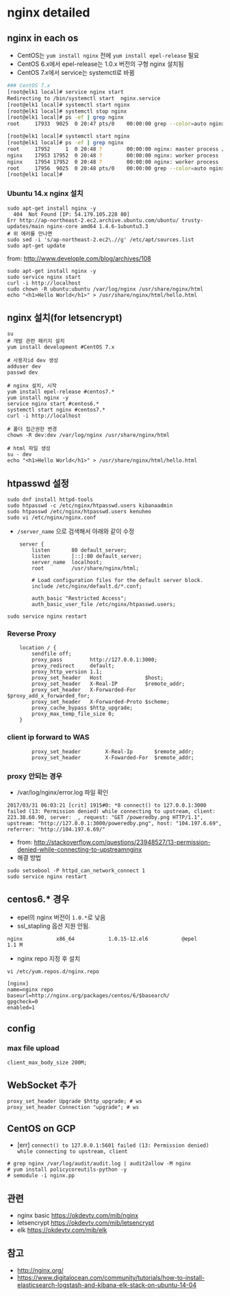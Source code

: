 # nginx detailed

## nginx in each os

- CentOS는 `yum install nginx` 전에 `yum install epel-release` 필요
- CentOS 6.x에서 epel-release는 1.0.x 버전의 구형 nginx 설치됨
- CentOS 7.x에서 service는 systemctl로 바뀜

```sh
### CentOS 7.x
[root@elk1 local]# service nginx start
Redirecting to /bin/systemctl start  nginx.service
[root@elk1 local]# systemctl start nginx
[root@elk1 local]# systemctl stop nginx
[root@elk1 local]# ps -ef | grep nginx
root     17933  9025  0 20:47 pts/0    00:00:00 grep --color=auto nginx

[root@elk1 local]# systemctl start nginx
[root@elk1 local]# ps -ef | grep nginx
root     17952     1  0 20:48 ?        00:00:00 nginx: master process /usr/sbinnginx
nginx    17953 17952  0 20:48 ?        00:00:00 nginx: worker process
nginx    17954 17952  0 20:48 ?        00:00:00 nginx: worker process
root     17956  9025  0 20:48 pts/0    00:00:00 grep --color=auto nginx
[root@elk1 local]#
```

### Ubuntu 14.x nginx 설치
```
sudo apt-get install nginx -y
  404  Not Found [IP: 54.179.105.228 80]
Err http://ap-northeast-2.ec2.archive.ubuntu.com/ubuntu/ trusty-updates/main nginx-core amd64 1.4.6-1ubuntu3.3
# 위 에러를 만나면
sudo sed -i 's/ap-northeast-2.ec2\.//g' /etc/apt/sources.list
sudo apt-get update
```
from: http://www.develople.com/blog/archives/108

```
sudo apt-get install nginx -y
sudo service nginx start
curl -i http://localhost
sudo chown -R ubuntu:ubuntu /var/log/nginx /usr/share/nginx/html
echo "<h1>Hello World</h1>" > /usr/share/nginx/html/hello.html
```


## nginx 설치(for letsencrypt)
```
su
# 개발 관련 패키지 설치
yum install development #CentOS 7.x

# 사용자id dev 생성
adduser dev
passwd dev

# nginx 설치, 시작
yum install epel-release #centos7.*
yum install nginx -y
service nginx start #centos6.*
systemctl start nginx #centos7.*
curl -i http://localhost

# 폴더 접근권한 변경
chown -R dev:dev /var/log/nginx /usr/share/nginx/html

# html 파일 생성
su - dev
echo "<h1>Hello World</h1>" > /usr/share/nginx/html/hello.html
```

## htpasswd 설정
```
sudo dnf install httpd-tools
sudo htpasswd -c /etc/nginx/htpasswd.users kibanaadmin
sudo htpasswd /etc/nginx/htpasswd.users kenuheo
sudo vi /etc/nginx/nginx.conf
```

- `/server_name` 으로 검색해서 아래와 같이 수정

```
    server {
        listen       80 default_server;
        listen       [::]:80 default_server;
        server_name  localhost;
        root         /usr/share/nginx/html;

        # Load configuration files for the default server block.
        include /etc/nginx/default.d/*.conf;

        auth_basic "Restricted Access";
        auth_basic_user_file /etc/nginx/htpasswd.users;
```


```
sudo service nginx restart
```
### Reverse Proxy
```
    location / {
        sendfile off;
        proxy_pass         http://127.0.0.1:3000;
        proxy_redirect     default;
        proxy_http_version 1.1;
        proxy_set_header   Host              $host;
        proxy_set_header   X-Real-IP         $remote_addr;
        proxy_set_header   X-Forwarded-For   $proxy_add_x_forwarded_for;
        proxy_set_header   X-Forwarded-Proto $scheme;
        proxy_cache_bypass $http_upgrade;
        proxy_max_temp_file_size 0;
    }
```

### client ip forward to WAS
```
        proxy_set_header        X-Real-Ip       $remote_addr;
        proxy_set_header        X-Fowarded-For  $remote_addr;
```


### proxy 안되는 경우
- /var/log/nginx/error.log 파일 확인

```
2017/03/31 06:03:21 [crit] 1915#0: *8 connect() to 127.0.0.1:3000 failed (13: Permission denied) while connecting to upstream, client: 223.38.60.90, server: _, request: "GET /poweredby.png HTTP/1.1", upstream: "http://127.0.0.1:3000/poweredby.png", host: "104.197.6.69", referrer: "http://104.197.6.69/"
```
  - from: http://stackoverflow.com/questions/23948527/13-permission-denied-while-connecting-to-upstreamnginx
- 해결 방법

```
sudo setsebool -P httpd_can_network_connect 1
sudo service nginx restart
```


## centos6.* 경우
- epel의 nginx 버전이 `1.0.*`로 낮음
- ssl_stapling 옵션 지원 안됨.

```
nginx           x86_64           1.0.15-12.el6           @epel           1.1 M
```
- nginx repo 지정 후 설치

```
vi /etc/yum.repos.d/nginx.repo
```

```
[nginx]
name=nginx repo
baseurl=http://nginx.org/packages/centos/6/$basearch/
gpgcheck=0
enabled=1
```

## config

### max file upload

```
client_max_body_size 200M;
```

## WebSocket 추가

```
proxy_set_header Upgrade $http_upgrade; # ws
proxy_set_header Connection "upgrade"; # ws
```

## CentOS on GCP
- [err]
`connect() to 127.0.0.1:5601 failed (13: Permission denied) while connecting to upstream, client`

```
# grep nginx /var/log/audit/audit.log | audit2allow -M nginx
# yum install policycoreutils-python -y
# semodule -i nginx.pp
```

## 관련
- nginx basic https://okdevtv.com/mib/nginx
- letsencrypt https://okdevtv.com/mib/letsencrypt
- elk https://okdevtv.com/mib/elk

## 참고
- http://nginx.org/
- https://www.digitalocean.com/community/tutorials/how-to-install-elasticsearch-logstash-and-kibana-elk-stack-on-ubuntu-14-04
